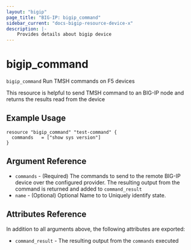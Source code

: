 ```yaml
---
layout: "bigip"
page_title: "BIG-IP: bigip_command"
sidebar_current: "docs-bigip-resource-device-x"
description: |-
    Provides details about bigip device
---
```


# bigip_command

`bigip_command` Run TMSH commands on F5 devices

This resource is helpful to send TMSH command to an BIG-IP node and returns the results read from the device
## Example Usage


```hcl
resource "bigip_command" "test-command" {
  commands   = ["show sys version"]
}
```   
## Argument Reference

* `commands` - (Required) The commands to send to the remote BIG-IP device over the configured provider. The resulting output from the command is returned and added to `command_result` 
* `name` - (Optional) Optional Name to to Uniquely identify state.    


## Attributes Reference

In addition to all arguments above, the following attributes are exported:

* `command_result` - The resulting output from the `commands` executed
